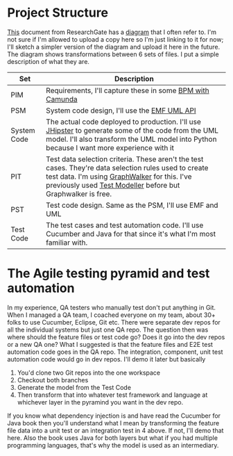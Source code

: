 # Project Structure

[This](https://www.researchgate.net/publication/237697446_Model_Transformers_for_Test_Generation_from_System_Models) document from ResearchGate has a [diagram](https://www.researchgate.net/figure/Derivation-of-test-models_fig9_237697446) that I often refer to.
I'm not sure if I'm allowed to upload a copy here so I'm just linking to it for now; I'll sketch a simpler version of the diagram and upload it here in the future.
The diagram shows transformations between 6 sets of files. I put a simple description of what they are.

| Set | Description |
| --- | ------------|
| PIM | Requirements, I'll capture these in some [BPM with Camunda](https://camunda.com/platform/modeler/) |
| PSM | System code design, I'll use the [EMF UML API](https://download.eclipse.org/modeling/mdt/uml2/javadoc/5.5.0/)  |
| System Code | The actual code deployed to production. I'll use [JHipster](https://www.jhipster.tech/) to generate some of the code from the UML model. I'll also transform the UML model into Python because I want more experience with it |
| PIT | Test data selection criteria. These aren't the test cases. They're data selection rules used to create test data. I'm using [GraphWalker](https://graphwalker.github.io/) for this. I've previously used [Test Modeller](https://www.curiositysoftware.ie/test-modeller) before but Graphwalker is free. |
| PST | Test code design. Same as the PSM, I'll use EMF and UML |
| Test Code | The test cases and test automation code. I'll use Cucumber and Java for that since it's what I'm most familiar with. |

# The Agile testing pyramid and test automation

In my experience, QA testers who manually test don't put anything in Git.
When I managed a QA team, I coached everyone on my team, about 30+ folks to use Cucumber, Eclipse, Git etc. 
There were separate dev repos for all the individual systems but just one QA repo.
The question then was where should the feature files or test code go? 
Does it go into the dev repos or a new QA one?
What I suggested is that the feature files and E2E test automation code goes in the QA repo.
The integration, component, unit test automation code would go in dev repos. 
I'll demo it later but basically
1. You'd clone two Git repos into the one workspace
2. Checkout both branches
3. Generate the model from the Test Code
4. Then transform that into whatever test framework and language at whichever layer in the pyramind you want in the dev repo. 

If you know what dependency injection is and have read the Cucumber for Java book then you'll understand what I mean by transforming the feature file data into a unit test or an integration test in 4 above. If not, I'll demo that here. 
Also the book uses Java for both layers but what if you had multiple programming languages, that's why the model is used as an intermediary.
